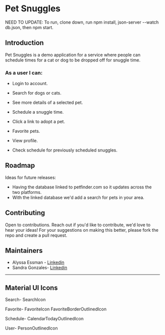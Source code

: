 # Pet Snuggles
NEED TO UPDATE: To run, clone down, run npm install, json-server --watch db.json, then npm start.

## Introduction

Pet Snuggles is a demo application for a service where people can schedule times for a cat or dog to be dropped off for snuggle time.

### As a user I can:

* Login to account.

* Search for dogs or cats.

* See more details of a selected pet.

* Schedule a snuggle time.

* Click a link to adopt a pet.

* Favorite pets.

* View profile.

* Check schedule for previously scheduled snuggles.


## Roadmap

Ideas for future releases:

- Having the database linked to petfinder.com so it updates across the two platforms. 
- With the linked database we'd add a search for pets in your area. 

## Contributing

Open to contributions. Reach out if you'd like to contribute, we'd love to hear your ideas! For your suggestions on making this better, please fork the repo and create a pull request. 

## Maintainers

- Alyssa Essman - [Linkedin](https://www.linkedin.com/in/alyssa-essman/)
- Sandra Gonzales- [Linkedin](https://www.linkedin.com/in/sandra-gonzalez-502343265)

***

## Material UI Icons

Search- 
SearchIcon

Favorite-
FavoriteIcon
FavoriteBorderOutlinedIcon

Schedule-
CalendarTodayOutlinedIcon

User-
PersonOutlinedIcon

